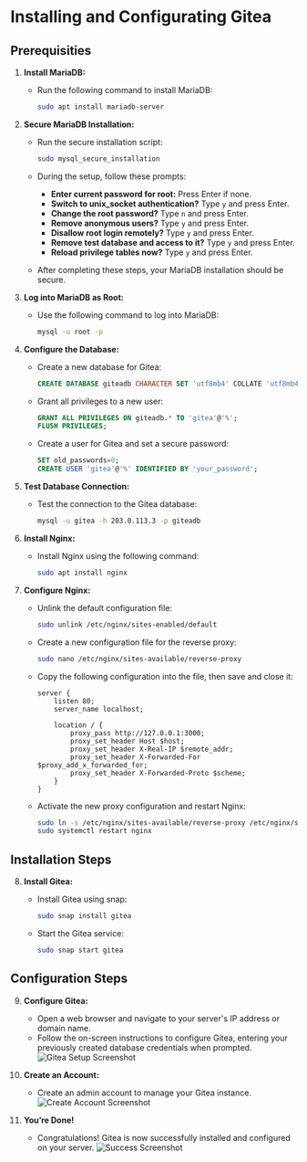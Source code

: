 # Installing and Configurating Gitea

## Prerequisities

1. **Install MariaDB:**

   - Run the following command to install MariaDB:

     ```bash
     sudo apt install mariadb-server
     ```

2. **Secure MariaDB Installation:**

   - Run the secure installation script:

     ```bash
     sudo mysql_secure_installation
     ```

   - During the setup, follow these prompts:
     - **Enter current password for root:** Press Enter if none.
     - **Switch to unix_socket authentication?** Type `y` and press Enter.
     - **Change the root password?** Type `n` and press Enter.
     - **Remove anonymous users?** Type `y` and press Enter.
     - **Disallow root login remotely?** Type `y` and press Enter.
     - **Remove test database and access to it?** Type `y` and press Enter.
     - **Reload privilege tables now?** Type `y` and press Enter.
   - After completing these steps, your MariaDB installation should be secure.

3. **Log into MariaDB as Root:**

   - Use the following command to log into MariaDB:

     ```bash
     mysql -u root -p
     ```

4. **Configure the Database:**

   - Create a new database for Gitea:

     ```sql
     CREATE DATABASE giteadb CHARACTER SET 'utf8mb4' COLLATE 'utf8mb4_bin';
     ```

   - Grant all privileges to a new user:

     ```sql
     GRANT ALL PRIVILEGES ON giteadb.* TO 'gitea'@'%';
     FLUSH PRIVILEGES;
     ```

   - Create a user for Gitea and set a secure password:

     ```sql
     SET old_passwords=0;
     CREATE USER 'gitea'@'%' IDENTIFIED BY 'your_password';
     ```

5. **Test Database Connection:**

   - Test the connection to the Gitea database:

     ```bash
     mysql -u gitea -h 203.0.113.3 -p giteadb
     ```

6. **Install Nginx:**

   - Install Nginx using the following command:

     ```bash
     sudo apt install nginx
     ```

7. **Configure Nginx:**

   - Unlink the default configuration file:

     ```bash
     sudo unlink /etc/nginx/sites-enabled/default
     ```

   - Create a new configuration file for the reverse proxy:

     ```bash
     sudo nano /etc/nginx/sites-available/reverse-proxy
     ```

   - Copy the following configuration into the file, then save and close it:

     ```nginx
     server {
         listen 80;
         server_name localhost;

         location / {
             proxy_pass http://127.0.0.1:3000;
             proxy_set_header Host $host;
             proxy_set_header X-Real-IP $remote_addr;
             proxy_set_header X-Forwarded-For $proxy_add_x_forwarded_for;
             proxy_set_header X-Forwarded-Proto $scheme;
         }
     }
     ```

   - Activate the new proxy configuration and restart Nginx:

     ```bash
     sudo ln -s /etc/nginx/sites-available/reverse-proxy /etc/nginx/sites-enabled/
     sudo systemctl restart nginx
     ```

## Installation Steps

8. **Install Gitea:**

   - Install Gitea using snap:

     ```bash
     sudo snap install gitea
     ```

   - Start the Gitea service:

     ```bash
     sudo snap start gitea
     ```

## Configuration Steps

9. **Configure Gitea:**

   - Open a web browser and navigate to your server's IP address or domain name.
   - Follow the on-screen instructions to configure Gitea, entering your previously created database credentials when prompted.
     ![Gitea Setup Screenshot](installing-gitea/image.png)

10. **Create an Account:**

    - Create an admin account to manage your Gitea instance.
      ![Create Account Screenshot](installing-gitea/image-1.png)

11. **You’re Done!**
    - Congratulations! Gitea is now successfully installed and configured on your server.
      ![Success Screenshot](installing-gitea/image-2.png)
